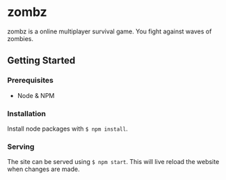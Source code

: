 # zombz

zombz is a online multiplayer survival game. You fight against waves of zombies.

## Getting Started

### Prerequisites

- Node & NPM

### Installation

Install node packages with `$ npm install`.

### Serving

The site can be served using `$ npm start`.
This will live reload the website when changes are made.